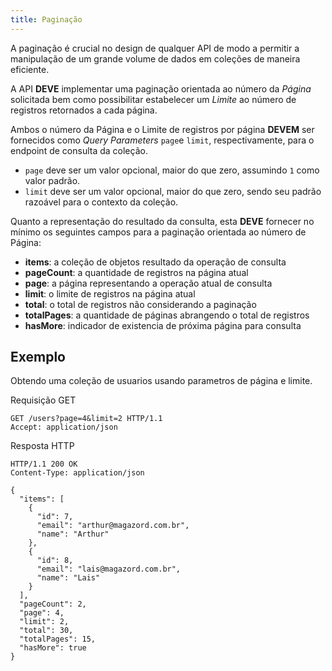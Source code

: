 ```yaml
---
title: Paginação
---
```


A paginação é crucial no design de qualquer API de modo a permitir a manipulação de um grande volume de dados em coleções de maneira eficiente.

A API **DEVE** implementar uma paginação orientada ao número da *Página* solicitada bem como possibilitar estabelecer um *Limite* ao número de registros retornados a cada página.

Ambos o número da Página e o Limite de registros por página **DEVEM** ser fornecidos como *Query Parameters* `page`e `limit`, respectivamente, para o endpoint de consulta da coleção.

* `page` deve ser um valor opcional, maior do que zero, assumindo `1` como valor padrão.
* `limit` deve ser um valor opcional, maior do que zero, sendo seu padrão razoável para o contexto da coleção.

Quanto a representação do resultado da consulta, esta **DEVE** fornecer no mínimo os seguintes campos para a paginação orientada ao número de Página:

* **items**: a coleção de objetos resultado da operação de consulta
* **pageCount**: a quantidade de registros na página atual
* **page**: a página representando a operação atual de consulta
* **limit**: o limite de registros na página atual
* **total**: o total de registros não considerando a paginação
* **totalPages**: a quantidade de páginas abrangendo o total de registros
* **hasMore**: indicador de existencia de próxima página para consulta

## Exemplo

Obtendo uma coleção de usuarios usando parametros de página e limite.

Requisição GET

```
GET /users?page=4&limit=2 HTTP/1.1
Accept: application/json
```

Resposta HTTP

```
HTTP/1.1 200 OK
Content-Type: application/json

{    
  "items": [
    {
      "id": 7,
      "email": "arthur@magazord.com.br",
      "name": "Arthur"
    },
    {
      "id": 8,
      "email": "lais@magazord.com.br",
      "name": "Lais"
    }
  ],
  "pageCount": 2,
  "page": 4,
  "limit": 2,
  "total": 30,
  "totalPages": 15,
  "hasMore": true
}
```